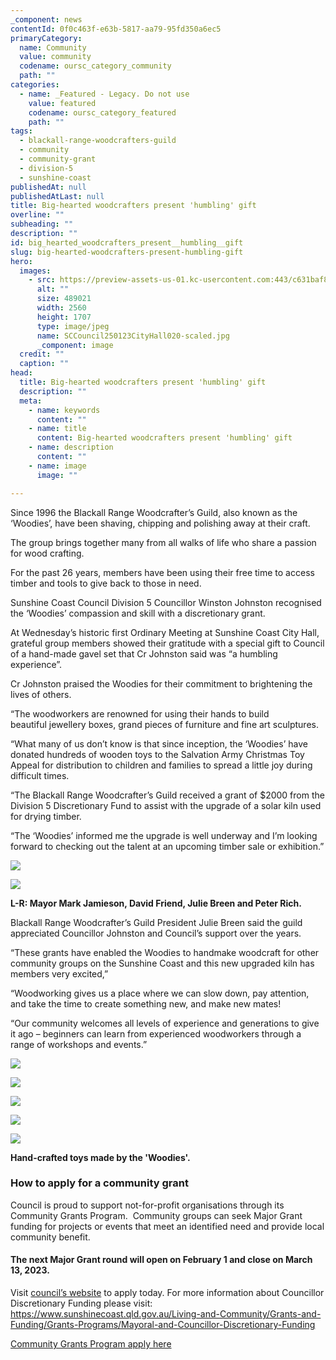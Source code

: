 ```yaml
---
_component: news
contentId: 0f0c463f-e63b-5817-aa79-95fd350a6ec5
primaryCategory:
  name: Community
  value: community
  codename: oursc_category_community
  path: ""
categories:
  - name: _Featured - Legacy. Do not use
    value: featured
    codename: oursc_category_featured
    path: ""
tags:
  - blackall-range-woodcrafters-guild
  - community
  - community-grant
  - division-5
  - sunshine-coast
publishedAt: null
publishedAtLast: null
title: Big-hearted woodcrafters present 'humbling' gift
overline: ""
subheading: ""
description: ""
id: big_hearted_woodcrafters_present__humbling__gift
slug: big-hearted-woodcrafters-present-humbling-gift
hero:
  images:
    - src: https://preview-assets-us-01.kc-usercontent.com:443/c631baf8-1b46-001f-580c-d0001b68b4a8/19eb7248-5469-4d0e-a3fa-65c98f7abd5c/SCCouncil250123CityHall020-scaled.jpg
      alt: ""
      size: 489021
      width: 2560
      height: 1707
      type: image/jpeg
      name: SCCouncil250123CityHall020-scaled.jpg
      _component: image
  credit: ""
  caption: ""
head:
  title: Big-hearted woodcrafters present 'humbling' gift
  description: ""
  meta:
    - name: keywords
      content: ""
    - name: title
      content: Big-hearted woodcrafters present 'humbling' gift
    - name: description
      content: ""
    - name: image
      image: ""

---
```

Since 1996 the Blackall Range Woodcrafter’s Guild, also known as the ‘Woodies’, have been shaving, chipping and polishing away at their craft.

The group brings together many from all walks of life who share a passion for wood crafting.

For the past 26 years, members have been using their free time to access timber and tools to give back to those in need.

Sunshine Coast Council Division 5 Councillor Winston Johnston recognised the ‘Woodies’ compassion and skill with a discretionary grant.

At Wednesday’s historic first Ordinary Meeting at Sunshine Coast City Hall, grateful group members showed their gratitude with a special gift to Council of a hand-made gavel set that Cr Johnston said was “a humbling experience”.

Cr Johnston praised the Woodies for their commitment to brightening the lives of others.

“The woodworkers are renowned for using their hands to build beautiful jewellery boxes, grand pieces of furniture and fine art sculptures.

“What many of us don’t know is that since inception, the ‘Woodies’ have donated hundreds of wooden toys to the Salvation Army Christmas Toy Appeal for distribution to children and families to spread a little joy during difficult times.

“The Blackall Range Woodcrafter’s Guild received a grant of $2000 from the Division 5 Discretionary Fund to assist with the upgrade of a solar kiln used for drying timber.

“The ‘Woodies’ informed me the upgrade is well underway and I’m looking forward to checking out the talent at an upcoming timber sale or exhibition.”

![](https://preview-assets-us-01.kc-usercontent.com:443/c631baf8-1b46-001f-580c-d0001b68b4a8/cb8b9056-bc48-47da-8c4a-74c79a0f0dac/SCCouncil250123CityHall021-1024x683.jpg)

![](https://preview-assets-us-01.kc-usercontent.com:443/c631baf8-1b46-001f-580c-d0001b68b4a8/7558129b-05e5-4362-9fcc-17f98d0c0d29/SCCouncil250123CityHall022-1024x683.jpg)

**L-R: Mayor Mark Jamieson, David Friend, Julie Breen and Peter Rich.**

Blackall Range Woodcrafter’s Guild President Julie Breen said the guild appreciated Councillor Johnston and Council’s support over the years.

“These grants have enabled the Woodies to handmake woodcraft for other community groups on the Sunshine Coast and this new upgraded kiln has members very excited,”

“Woodworking gives us a place where we can slow down, pay attention, and take the time to create something new, and make new mates!

“Our community welcomes all levels of experience and generations to give it ago – beginners can learn from experienced woodworkers through a range of workshops and events.”

![](https://preview-assets-us-01.kc-usercontent.com:443/c631baf8-1b46-001f-580c-d0001b68b4a8/a3932bfa-fef8-4aca-b104-92f68cd2bcb5/Pic-3.jpg)

![](https://preview-assets-us-01.kc-usercontent.com:443/c631baf8-1b46-001f-580c-d0001b68b4a8/66892ddb-04e5-4aa0-ba93-8f14048017e6/Pic-4-1024x768.jpg)

![](https://preview-assets-us-01.kc-usercontent.com:443/c631baf8-1b46-001f-580c-d0001b68b4a8/2134bc78-2c86-48b2-95ff-1562cf1fcc20/Pic-5-1024x768.jpg)

![](https://preview-assets-us-01.kc-usercontent.com:443/c631baf8-1b46-001f-580c-d0001b68b4a8/7679b824-3a54-4a3f-a43c-de785650a4ac/Pic-6-1024x768.jpg)

![](https://preview-assets-us-01.kc-usercontent.com:443/c631baf8-1b46-001f-580c-d0001b68b4a8/d4b92f36-536f-4994-86c3-2fda131e9539/Pic-2-1024x768.jpg)

**Hand-crafted toys made by the 'Woodies'.**

### **How to apply for a community grant**

Council is proud to support not-for-profit organisations through its Community Grants Program.  Community groups can seek Major Grant funding for projects or events that meet an identified need and provide local community benefit. 

#### **The next Major Grant round will open on February 1 and close on March 13, 2023.**

Visit [council’s website](https://www.sunshinecoast.qld.gov.au/Living-and-Community/Grants-and-Funding/Grants-Programs/Major-Grants)
&#x20;to apply today. For more information about Councillor Discretionary Funding please visit: <https://www.sunshinecoast.qld.gov.au/Living-and-Community/Grants-and-Funding/Grants-Programs/Mayoral-and-Councillor-Discretionary-Funding>


[Community Grants Program apply here](https://www.sunshinecoast.qld.gov.au/Living-and-Community/Grants-and-Funding/Grants-Programs/Major-Grants)
